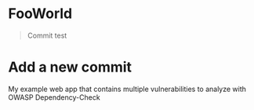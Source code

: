 # FooWorld
> Commit test
# Add a new commit
My example web app that contains multiple vulnerabilities to analyze with OWASP Dependency-Check
